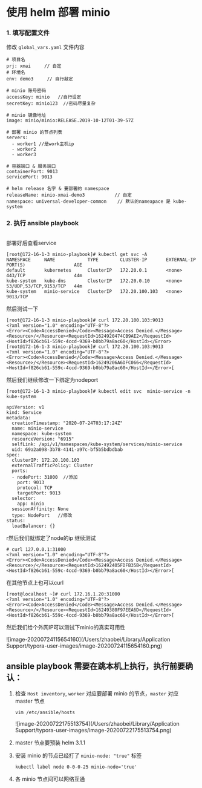# 使用 helm 部署 minio

### 1. 填写配置文件

修改 `global_vars.yaml` 文件内容

```
# 项目名
prj: xmai     // 自定
# 环境名 
env: demo3     // 自行敲定

# minio 账号密码
accessKey: minio   //自行设定
secretKey: minio123  //密码尽量复杂

# minio 镜像地址
image: minio/minio:RELEASE.2019-10-12T01-39-57Z

# 部署 minio 的节点列表
servers:
  - worker1 //是work主机ip
  - worker2
  - worker3

# 容器端口 & 服务端口
containerPort: 9013
servicePort: 9013

# helm release 名字 & 要部署的 namespace
releaseName: minio-xmai-demo3           // 自定
namespace: universal-developer-common    // 默认的nameapace 是 kube-system
```



### 2. 执行 ansible playbook

```

```

部署好后查看service

```
[root@172-16-1-3 minio-playbook]# kubectl get svc -A
NAMESPACE     NAME            TYPE        CLUSTER-IP       EXTERNAL-IP   PORT(S)                  AGE
default       kubernetes      ClusterIP   172.20.0.1       <none>        443/TCP                  44m
kube-system   kube-dns        ClusterIP   172.20.0.10      <none>        53/UDP,53/TCP,9153/TCP   44m
kube-system   minio-service   ClusterIP   172.20.100.103   <none>        9013/TCP
```

然后测试一下

```
[root@172-16-1-3 minio-playbook]# curl 172.20.100.103:9013
<?xml version="1.0" encoding="UTF-8"?>
<Error><Code>AccessDenied</Code><Message>Access Denied.</Message><Resource>/</Resource><RequestId>1624920474CB9AE2</RequestId><HostId>f826cb61-559c-4ccd-9369-b0bb79a8ac60</HostId></Error>[root@172-16-1-3 minio-playbook]# curl 172.20.100.103:9013
<?xml version="1.0" encoding="UTF-8"?>
<Error><Code>AccessDenied</Code><Message>Access Denied.</Message><Resource>/</Resource><RequestId>16249206A6DFC066</RequestId><HostId>f826cb61-559c-4ccd-9369-b0bb79a8ac60</HostId></Error>[
```

然后我们继续修改一下绑定为nodeport

```
[root@172-16-1-3 minio-playbook]# kubectl edit svc  minio-service -n kube-system
```

```
apiVersion: v1
kind: Service
metadata:
  creationTimestamp: "2020-07-24T03:17:24Z"
  name: minio-service
  namespace: kube-system
  resourceVersion: "6915"
  selfLink: /api/v1/namespaces/kube-system/services/minio-service
  uid: 69a2a098-3b78-4141-a97c-bf5b5bdbdbab
spec:
  clusterIP: 172.20.100.103
  externalTrafficPolicy: Cluster
  ports:
  - nodePort: 31000  //添加
    port: 9013
    protocol: TCP
    targetPort: 9013
  selector:
    app: minio
  sessionAffinity: None
  type: NodePort   //修改
status:
  loadBalancer: {}
```



r然后我们就绑定了node的ip 继续测试

```
# curl 127.0.0.1:31000
<?xml version="1.0" encoding="UTF-8"?>
<Error><Code>AccessDenied</Code><Message>Access Denied.</Message><Resource>/</Resource><RequestId>162492405FDFB35B</RequestId><HostId>f826cb61-559c-4ccd-9369-b0bb79a8ac60</HostId></Error>[
```

 



在其他节点上也可以curl

```
[root@localhost ~]# curl 172.16.1.20:31000
<?xml version="1.0" encoding="UTF-8"?>
<Error><Code>AccessDenied</Code><Message>Access Denied.</Message><Resource>/</Resource><RequestId>16249380F97EEA6D</RequestId><HostId>f826cb61-559c-4ccd-9369-b0bb79a8ac60</HostId></Error>[
```

然后我们给个外网IP可以测试下minio的真实可用性

![image-20200724115654160](/Users/zhaobei/Library/Application Support/typora-user-images/image-20200724115654160.png)

## ansible playbook 需要在跳本机上执行，执行前要确认：

1. 检查 `Host inventory`,  `worker` 对应要部署 minio 的节点，`master` 对应 master 节点

   ```
   vim /etc/ansible/hosts
   ```

   ![image-20200722175513754](/Users/zhaobei/Library/Application Support/typora-user-images/image-20200722175513754.png)

2. master 节点要预装 helm 3.1.1

3. 安装 minio 的节点已经打了 `minio-node: "true"` 标签

   ```
   kubectl label node 0-0-0-25 minio-node='true'
   ```

4. 各 minio 节点间可以网络互通

